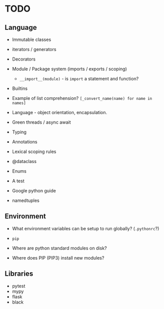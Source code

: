 # TODO

## Language

* Immutable classes
* iterators / generators
* Decorators
* Module / Package system (imports / exports / scoping)
  * `__import__(module)` - is `import` a statement and function?
* Builtins
* Example of list comprehension?
    `[_convert_name(name) for name in names]`
* Language - object orientation, encapsulation.
* Green threads / async await
* Typing
* Annotations
* Lexical scoping rules
* @dataclass
* Enums
* A test

* Google python guide
* namedtuples

## Environment

* What environment variables can be setup to run globally? (`.pythonrc`?)
* `pip`

* Where are python standard modules on disk?
* Where does PIP (PIP3) install new modules?

## Libraries

* pytest
* mypy
* flask
* black
